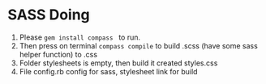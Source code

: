 # SASS Doing
1. Please `gem install compass ` to run.
2. Then press on terminal `compass compile` to build .scss (have some sass helper function) to .css
3. Folder stylesheets is empty, then build it created styles.css
4. File config.rb config for sass, stylesheet link for build
